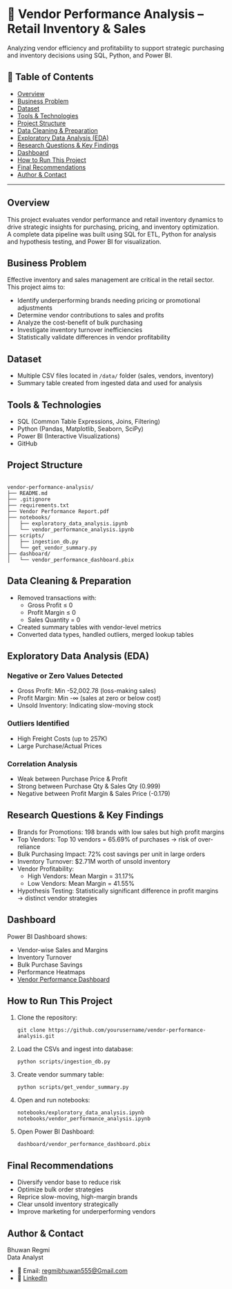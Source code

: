 <!DOCTYPE html>
<html lang="en">
<head>
    <meta charset="UTF-8">
</head>
<body>

<h1>🧾 Vendor Performance Analysis – Retail Inventory & Sales</h1>
<p>Analyzing vendor efficiency and profitability to support strategic purchasing and inventory decisions using SQL, Python, and Power BI.</p>

<h2>📌 Table of Contents</h2>
<ul>
    <li><a href="#overview">Overview</a></li>
    <li><a href="#business-problem">Business Problem</a></li>
    <li><a href="#dataset">Dataset</a></li>
    <li><a href="#tools-technologies">Tools & Technologies</a></li>
    <li><a href="#project-structure">Project Structure</a></li>
    <li><a href="#data-cleaning">Data Cleaning & Preparation</a></li>
    <li><a href="#eda">Exploratory Data Analysis (EDA)</a></li>
    <li><a href="#research-findings">Research Questions & Key Findings</a></li>
    <li><a href="#dashboard">Dashboard</a></li>
    <li><a href="#how-to-run">How to Run This Project</a></li>
    <li><a href="#final-recommendations">Final Recommendations</a></li>
    <li><a href="#author-contact">Author & Contact</a></li>
</ul>

<hr>

<h2 id="overview">Overview</h2>
<p>This project evaluates vendor performance and retail inventory dynamics to drive strategic insights for purchasing, pricing, and inventory optimization. A complete data pipeline was built using SQL for ETL, Python for analysis and hypothesis testing, and Power BI for visualization.</p>

<h2 id="business-problem">Business Problem</h2>
<p>Effective inventory and sales management are critical in the retail sector. This project aims to:</p>
<ul>
    <li>Identify underperforming brands needing pricing or promotional adjustments</li>
    <li>Determine vendor contributions to sales and profits</li>
    <li>Analyze the cost-benefit of bulk purchasing</li>
    <li>Investigate inventory turnover inefficiencies</li>
    <li>Statistically validate differences in vendor profitability</li>
</ul>

<h2 id="dataset">Dataset</h2>
<ul>
    <li>Multiple CSV files located in <code>/data/</code> folder (sales, vendors, inventory)</li>
    <li>Summary table created from ingested data and used for analysis</li>
</ul>

<h2 id="tools-technologies">Tools & Technologies</h2>
<ul>
    <li>SQL (Common Table Expressions, Joins, Filtering)</li>
    <li>Python (Pandas, Matplotlib, Seaborn, SciPy)</li>
    <li>Power BI (Interactive Visualizations)</li>
    <li>GitHub</li>
</ul>

<h2 id="project-structure">Project Structure</h2>
<pre><code>
vendor-performance-analysis/
├── README.md
├── .gitignore
├── requirements.txt
├── Vendor Performance Report.pdf
├── notebooks/
│   ├── exploratory_data_analysis.ipynb
│   └── vendor_performance_analysis.ipynb
├── scripts/
│   ├── ingestion_db.py
│   └── get_vendor_summary.py
├── dashboard/
│   └── vendor_performance_dashboard.pbix
</code></pre>

<h2 id="data-cleaning">Data Cleaning & Preparation</h2>
<ul>
    <li>Removed transactions with:
        <ul>
            <li>Gross Profit ≤ 0</li>
            <li>Profit Margin ≤ 0</li>
            <li>Sales Quantity = 0</li>
        </ul>
    </li>
    <li>Created summary tables with vendor-level metrics</li>
    <li>Converted data types, handled outliers, merged lookup tables</li>
</ul>

<h2 id="eda">Exploratory Data Analysis (EDA)</h2>
<h3>Negative or Zero Values Detected</h3>
<ul>
    <li>Gross Profit: Min -52,002.78 (loss-making sales)</li>
    <li>Profit Margin: Min -∞ (sales at zero or below cost)</li>
    <li>Unsold Inventory: Indicating slow-moving stock</li>
</ul>
<h3>Outliers Identified</h3>
<ul>
    <li>High Freight Costs (up to 257K)</li>
    <li>Large Purchase/Actual Prices</li>
</ul>
<h3>Correlation Analysis</h3>
<ul>
    <li>Weak between Purchase Price & Profit</li>
    <li>Strong between Purchase Qty & Sales Qty (0.999)</li>
    <li>Negative between Profit Margin & Sales Price (-0.179)</li>
</ul>

<h2 id="research-findings">Research Questions & Key Findings</h2>
<ul>
    <li>Brands for Promotions: 198 brands with low sales but high profit margins</li>
    <li>Top Vendors: Top 10 vendors = 65.69% of purchases → risk of over-reliance</li>
    <li>Bulk Purchasing Impact: 72% cost savings per unit in large orders</li>
    <li>Inventory Turnover: $2.71M worth of unsold inventory</li>
    <li>Vendor Profitability:
        <ul>
            <li>High Vendors: Mean Margin = 31.17%</li>
            <li>Low Vendors: Mean Margin = 41.55%</li>
        </ul>
    </li>
    <li>Hypothesis Testing: Statistically significant difference in profit margins → distinct vendor strategies</li>
</ul>

<h2 id="dashboard">Dashboard</h2>
<p>Power BI Dashboard shows:</p>
<ul>
    <li>Vendor-wise Sales and Margins</li>
    <li>Inventory Turnover</li>
    <li>Bulk Purchase Savings</li>
    <li>Performance Heatmaps</li>
    <li><a href="dashboard/vendor_performance_dashboard.pbix">Vendor Performance Dashboard</a></li>
</ul>

<h2 id="how-to-run">How to Run This Project</h2>
<ol>
    <li>Clone the repository:
        <pre><code>git clone https://github.com/yourusername/vendor-performance-analysis.git</code></pre>
    </li>
    <li>Load the CSVs and ingest into database:
        <pre><code>python scripts/ingestion_db.py</code></pre>
    </li>
    <li>Create vendor summary table:
        <pre><code>python scripts/get_vendor_summary.py</code></pre>
    </li>
    <li>Open and run notebooks:
        <pre><code>notebooks/exploratory_data_analysis.ipynb
notebooks/vendor_performance_analysis.ipynb</code></pre>
    </li>
    <li>Open Power BI Dashboard:
        <pre><code>dashboard/vendor_performance_dashboard.pbix</code></pre>
    </li>
</ol>

<h2 id="final-recommendations">Final Recommendations</h2>
<ul>
    <li>Diversify vendor base to reduce risk</li>
    <li>Optimize bulk order strategies</li>
    <li>Reprice slow-moving, high-margin brands</li>
    <li>Clear unsold inventory strategically</li>
    <li>Improve marketing for underperforming vendors</li>
</ul>

<h2 id="author-contact">Author & Contact</h2>
<p>Bhuwan Regmi<br>
Data Analyst</p>
<ul>
    <li>📧 Email: <a href="regmibhuwan555@Gmail.com">regmibhuwan555@Gmail.com</a></li>
    <li>🔗 <a href="https://www.linkedin.com/in/regmibhuwan/">LinkedIn</a></li>
</ul>

</body>
</html>
